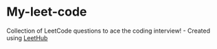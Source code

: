 # My-leet-code
Collection of LeetCode questions to ace the coding interview! - Created using [LeetHub](https://github.com/QasimWani/LeetHub)

